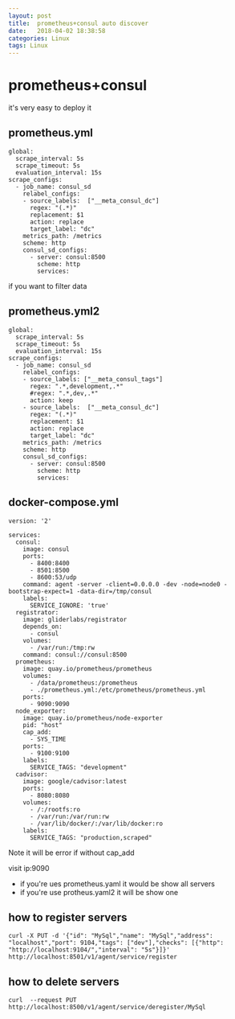 ```yaml
---
layout: post
title:  prometheus+consul auto discover
date:   2018-04-02 18:38:58
categories: Linux
tags: Linux
---
```


# prometheus+consul
it's very easy to deploy it
## prometheus.yml
~~~
global:
  scrape_interval: 5s
  scrape_timeout: 5s
  evaluation_interval: 15s
scrape_configs:
  - job_name: consul_sd
    relabel_configs:
    - source_labels:  ["__meta_consul_dc"]
      regex: "(.*)"
      replacement: $1
      action: replace
      target_label: "dc"
    metrics_path: /metrics
    scheme: http
    consul_sd_configs:
      - server: consul:8500
        scheme: http
        services:
~~~

if you want to filter data
## prometheus.yml2
~~~
global:
  scrape_interval: 5s
  scrape_timeout: 5s
  evaluation_interval: 15s
scrape_configs:
  - job_name: consul_sd
    relabel_configs:
    - source_labels: ["__meta_consul_tags"]
      regex: ".*,development,.*"
      #regex: ".*,dev,.*"
      action: keep
    - source_labels:  ["__meta_consul_dc"]
      regex: "(.*)"
      replacement: $1
      action: replace
      target_label: "dc"
    metrics_path: /metrics
    scheme: http
    consul_sd_configs:
      - server: consul:8500
        scheme: http
        services:
~~~
## docker-compose.yml
~~~
version: '2'

services:
  consul:
    image: consul
    ports:
      - 8400:8400
      - 8501:8500
      - 8600:53/udp
    command: agent -server -client=0.0.0.0 -dev -node=node0 -bootstrap-expect=1 -data-dir=/tmp/consul
    labels:
      SERVICE_IGNORE: 'true'
  registrator:
    image: gliderlabs/registrator
    depends_on:
      - consul
    volumes:
      - /var/run:/tmp:rw
    command: consul://consul:8500
  prometheus:
    image: quay.io/prometheus/prometheus
    volumes:
      - /data/prometheus:/prometheus
      - ./prometheus.yml:/etc/prometheus/prometheus.yml
    ports:
      - 9090:9090
  node_exporter:
    image: quay.io/prometheus/node-exporter
    pid: "host"
    cap_add:
      - SYS_TIME
    ports:
      - 9100:9100
    labels:
      SERVICE_TAGS: "development"
  cadvisor:
    image: google/cadvisor:latest
    ports:
      - 8080:8080
    volumes:
      - /:/rootfs:ro
      - /var/run:/var/run:rw
      - /var/lib/docker/:/var/lib/docker:ro
    labels:
      SERVICE_TAGS: "production,scraped"
~~~
Note it will be error if without cap_add

visit ip:9090
- if you're ues prometheus.yaml it would be show all servers
- if you're use protheus.yaml2 it will be show one


## how to register servers
~~~
curl -X PUT -d '{"id": "MySql","name": "MySql","address": "localhost","port": 9104,"tags": ["dev"],"checks": [{"http": "http://localhost:9104/","interval": "5s"}]}'     http://localhost:8501/v1/agent/service/register
~~~
## how to delete servers
~~~
curl  --request PUT  http://localhost:8500/v1/agent/service/deregister/MySql
~~~
